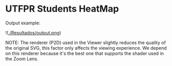 # UTFPR Students HeatMap

Output example:

!([./Resultados/output.png](https://github.com/odvieira/ti-map/blob/master/Results/output.png))

NOTE: The renderer (P2D) used in the Viewer slightly reduces the quality of the
original SVG, this factor only affects the viewing experience. We depend on this
renderer because it's the best one that supports the shader used in the Zoom
Lens.
